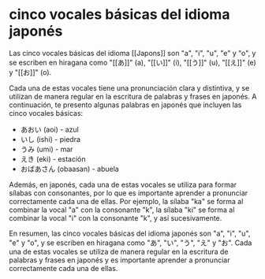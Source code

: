 # cinco vocales básicas del idioma japonés

Las cinco vocales básicas del idioma [[Japons]] son "a", "i", "u", "e" y "o", y se escriben en hiragana como "[[あ]]" (a), "[[い]]" (i), "[[う]]" (u), "[[え]]" (e) y "[[お]]" (o).

Cada una de estas vocales tiene una pronunciación clara y distintiva, y se utilizan de manera regular en la escritura de palabras y frases en japonés. A continuación, te presento algunas palabras en japonés que incluyen las cinco vocales básicas:

-   あおい (aoi) - azul
-   いし (ishi) - piedra
-   うみ (umi) - mar
-   えき (eki) - estación
-   おばあさん (obaasan) - abuela

Además, en japonés, cada una de estas vocales se utiliza para formar sílabas con consonantes, por lo que es importante aprender a pronunciar correctamente cada una de ellas. Por ejemplo, la sílaba "ka" se forma al combinar la vocal "a" con la consonante "k", la sílaba "ki" se forma al combinar la vocal "i" con la consonante "k", y así sucesivamente.

En resumen, las cinco vocales básicas del idioma japonés son "a", "i", "u", "e" y "o", y se escriben en hiragana como "あ", "い", "う", "え" y "お". Cada una de estas vocales se utiliza de manera regular en la escritura de palabras y frases en japonés y es importante aprender a pronunciar correctamente cada una de ellas.